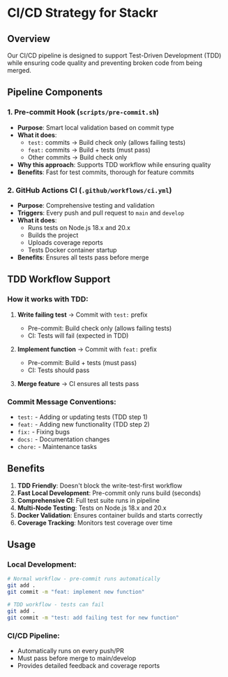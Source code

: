 # CI/CD Strategy for Stackr

## Overview

Our CI/CD pipeline is designed to support Test-Driven Development (TDD) while ensuring code quality and preventing broken code from being merged.

## Pipeline Components

### 1. Pre-commit Hook (`scripts/pre-commit.sh`)

- **Purpose**: Smart local validation based on commit type
- **What it does**:
  - `test:` commits → Build check only (allows failing tests)
  - `feat:` commits → Build + tests (must pass)
  - Other commits → Build check only
- **Why this approach**: Supports TDD workflow while ensuring quality
- **Benefits**: Fast for test commits, thorough for feature commits

### 2. GitHub Actions CI (`.github/workflows/ci.yml`)

- **Purpose**: Comprehensive testing and validation
- **Triggers**: Every push and pull request to `main` and `develop`
- **What it does**:
  - Runs tests on Node.js 18.x and 20.x
  - Builds the project
  - Uploads coverage reports
  - Tests Docker container startup
- **Benefits**: Ensures all tests pass before merge

## TDD Workflow Support

### How it works with TDD:

1. **Write failing test** → Commit with `test:` prefix

   - Pre-commit: Build check only (allows failing tests)
   - CI: Tests will fail (expected in TDD)

2. **Implement function** → Commit with `feat:` prefix

   - Pre-commit: Build + tests (must pass)
   - CI: Tests should pass

3. **Merge feature** → CI ensures all tests pass

### Commit Message Conventions:

- `test:` - Adding or updating tests (TDD step 1)
- `feat:` - Adding new functionality (TDD step 2)
- `fix:` - Fixing bugs
- `docs:` - Documentation changes
- `chore:` - Maintenance tasks

## Benefits

1. **TDD Friendly**: Doesn't block the write-test-first workflow
2. **Fast Local Development**: Pre-commit only runs build (seconds)
3. **Comprehensive CI**: Full test suite runs in pipeline
4. **Multi-Node Testing**: Tests on Node.js 18.x and 20.x
5. **Docker Validation**: Ensures container builds and starts correctly
6. **Coverage Tracking**: Monitors test coverage over time

## Usage

### Local Development:

```bash
# Normal workflow - pre-commit runs automatically
git add .
git commit -m "feat: implement new function"

# TDD workflow - tests can fail
git add .
git commit -m "test: add failing test for new function"
```

### CI/CD Pipeline:

- Automatically runs on every push/PR
- Must pass before merge to main/develop
- Provides detailed feedback and coverage reports
